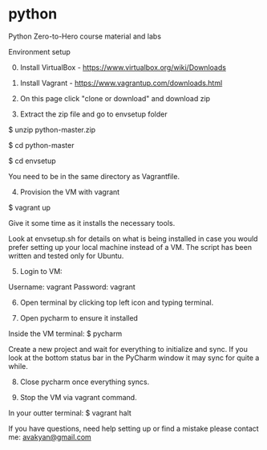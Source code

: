 # python
Python Zero-to-Hero course material and labs

Environment setup

0) Install VirtualBox - https://www.virtualbox.org/wiki/Downloads

1) Install Vagrant - https://www.vagrantup.com/downloads.html

2) On this page click "clone or download" and download zip

3) Extract the zip file and go to envsetup folder

$ unzip python-master.zip

$ cd python-master

$ cd envsetup

You need to be in the same directory as Vagrantfile.

4) Provision the VM with vagrant

$ vagrant up

Give it some time as it installs the necessary tools.

Look at envsetup.sh for details on what is being installed in case you would prefer setting up your local machine instead of a VM.  The script has been written and tested only for Ubuntu.

5) Login to VM:

Username: vagrant
Password: vagrant

6) Open terminal by clicking top left icon and typing terminal.

7) Open pycharm to ensure it installed

Inside the VM terminal:
$ pycharm

Create a new project and wait for everything to initialize and sync.
If you look at the bottom status bar in the PyCharm window it may
sync for quite a while.

8) Close pycharm once everything syncs.

9) Stop the VM via vagrant command.

In your outter terminal:
$ vagrant halt

If you have questions, need help setting up or find a mistake please contact me: avakyan@gmail.com
